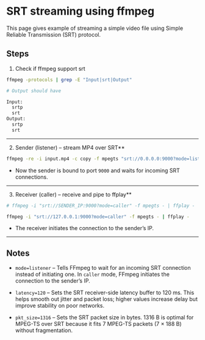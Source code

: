 # SRT streaming using ffmpeg

This page gives example of streaming a simple video file using Simple Reliable Transmission (SRT) protocol.

## Steps


1. Check if ffmpeg support srt

```bash
ffmpeg -protocols | grep -E "Input|srt|Output"

# Output should have

Input:
  srtp
  srt
Output:
  srtp
  srt
```

---

2. Sender (listener) – stream MP4 over SRT**

```bash
ffmpeg -re -i input.mp4 -c copy -f mpegts "srt://0.0.0.0:9000?mode=listener&latency=120&pkt_size=1316"
```

* Now the sender is bound to port `9000` and waits for incoming SRT connections.

---

3. Receiver (caller) – receive and pipe to ffplay**

```bash
# ffmpeg -i "srt://SENDER_IP:9000?mode=caller" -f mpegts - | ffplay -

ffmpeg -i "srt://127.0.0.1:9000?mode=caller" -f mpegts - | ffplay -
```

* The receiver initiates the connection to the sender’s IP.

---


## Notes

- `mode=listener` – Tells FFmpeg to wait for an incoming SRT connection instead of initiating one. In `caller` mode, FFmpeg initiates the connection to the sender’s IP.

- `latency=120` – Sets the SRT receiver-side latency buffer to 120 ms. This helps smooth out jitter and packet loss; higher values increase delay but improve stability on poor networks.

- `pkt_size=1316` – Sets the SRT packet size in bytes. 1316 B is optimal for MPEG-TS over SRT because it fits 7 MPEG-TS packets (7 × 188 B) without fragmentation.